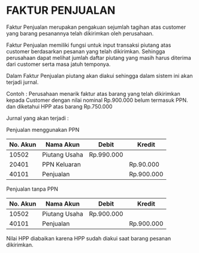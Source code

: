 # FAKTUR PENJUALAN


Faktur Penjualan merupakan pengakuan sejumlah tagihan atas customer yang barang pesanannya telah dikirimkan oleh perusahaan. 

Faktur Penjualan memiliki fungsi untuk input transaksi piutang atas customer berdasarkan pesanan yang telah dikirimkan. Sehingga perusahaan dapat melihat jumlah daftar piutang yang masih harus diterima dari customer serta masa jatuh temponya. 

Dalam Faktur Penjualan piutang akan diakui sehingga dalam sistem ini akan terjadi jurnal. 

Contoh : Perusahaan menarik faktur atas barang yang telah dikirimkan kepada Customer dengan nilai nominal Rp.900.000 belum termasuk PPN. dan diketahui HPP atas barang Rp.750.000

Jurnal yang akan terjadi :

Penjualan menggunakan PPN

| No. Akun | Nama Akun     | Debit      | Kredit     |
| -------- | ------------- | ---------- | ---------- |
| 10502    | Piutang Usaha | Rp.990.000 |            |
| 20401    | PPN Keluaran  |            | Rp.90.000  |
| 40101    | Penjualan     |            | Rp.900.000 |


Penjualan tanpa PPN

| No. Akun | Nama Akun     | Debit      | Kredit     |
| -------- | ------------- | ---------- | ---------- |
| 10502    | Piutang Usaha | Rp.900.000 |            |
| 40101    | Penjualan     |            | Rp.900.000 |


Nilai HPP diabaikan karena HPP sudah diakui saat barang pesanan dikirimkan. 